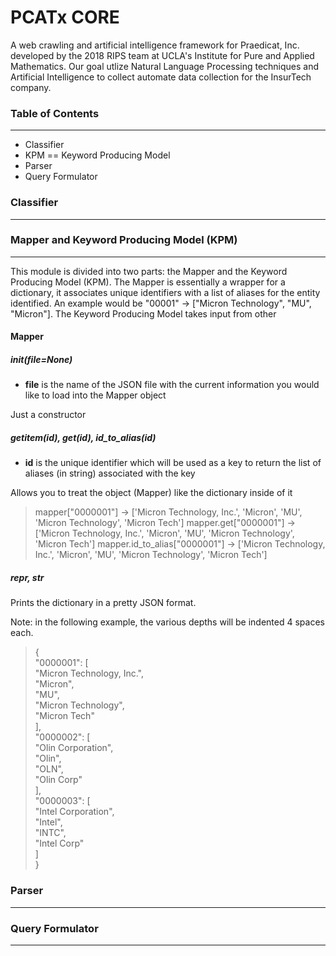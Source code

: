 # PCATx CORE

A web crawling and artificial intelligence framework for Praedicat, Inc. developed by the 2018 RIPS team at UCLA's Institute for Pure and Applied Mathematics. Our goal utlize Natural Language Processing techniques and Artificial Intelligence to collect automate data collection for the InsurTech company.

### Table of Contents
---------------------
* Classifier
* KPM == Keyword Producing Model
* Parser
* Query Formulator

### Classifier
--------------

### Mapper and Keyword Producing Model (KPM)
--------------------------------------------

This module is divided into two parts: the Mapper and the Keyword Producing Model (KPM). The Mapper is essentially a wrapper for a dictionary, it associates unique identifiers with a list of aliases for the entity identified. An example would be "00001" -> ["Micron Technology", "MU", "Micron"]. The Keyword Producing Model takes input from other 

#### **Mapper**

##### __init__(file=None)

* **file** is the name of the JSON file with the current information you would like to load into the Mapper object

Just a constructor

##### __getitem__(id), get(id), id_to_alias(id)

* **id** is the unique identifier which will be used as a key to return the list of aliases (in string) associated with the key

Allows you to treat the object (Mapper) like the dictionary inside of it

> mapper["0000001"] -> ['Micron Technology, Inc.', 'Micron', 'MU', 'Micron Technology', 'Micron Tech']
> mapper.get["0000001"] -> ['Micron Technology, Inc.', 'Micron', 'MU', 'Micron Technology', 'Micron Tech']
> mapper.id_to_alias["0000001"] -> ['Micron Technology, Inc.', 'Micron', 'MU', 'Micron Technology', 'Micron Tech']

##### __repr__, __str__

Prints the dictionary in a pretty JSON format. 

Note: in the following example, the various depths will be indented 4 spaces each.
> {\
    "0000001": [\
        "Micron Technology, Inc.",\
        "Micron",\
        "MU",\
        "Micron Technology",\
        "Micron Tech"\
    ],\
    "0000002": [\
        "Olin Corporation",\
        "Olin",\
        "OLN",\
        "Olin Corp"\
    ],\
    "0000003": [\
        "Intel Corporation",\
        "Intel",\
        "INTC",\
        "Intel Corp"\
    ]\
}

### Parser
----------

### Query Formulator
------------------------------------


